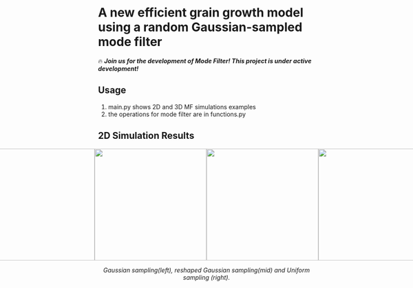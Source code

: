 # A new efficient grain growth model using a random Gaussian-sampled mode filter

:fire: ***Join us for the development of Mode Filter! This project is under active development!***

## Usage
1. main.py shows 2D and 3D MF simulations examples
2. the operations for mode filter are in functions.py


## 2D Simulation Results
<div style="display: flex; justify-content: center; align-items: center;">
  <img src="docs/materials/ims_id0_0.gif" width="260" />
  <img src="docs/materials/ims_id0_4.gif" width="260" />
  <img src="docs/materials/ims_id0_9.gif" width="260" />
  <img src="docs/materials/ims_id0_16.gif" width="260" />
</div>

<p align="middle">
    <em >Gaussian sampling(left), reshaped Gaussian sampling(mid) and Uniform sampling (right).</em>
</p>
<br>



